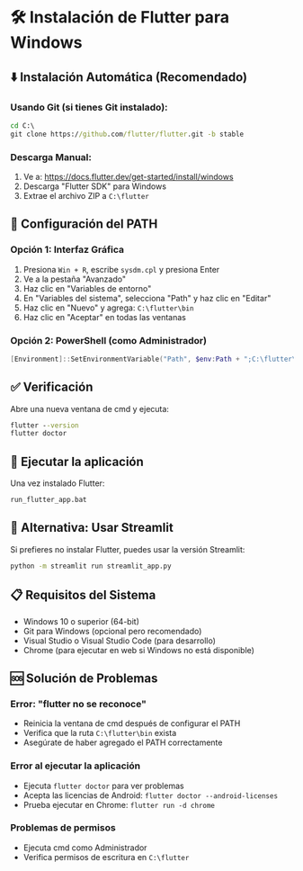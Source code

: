 # 🛠️ Instalación de Flutter para Windows

## ⬇️ Instalación Automática (Recomendado)

### Usando Git (si tienes Git instalado):
```cmd
cd C:\
git clone https://github.com/flutter/flutter.git -b stable
```

### Descarga Manual:
1. Ve a: https://docs.flutter.dev/get-started/install/windows
2. Descarga "Flutter SDK" para Windows
3. Extrae el archivo ZIP a `C:\flutter`

## 🔧 Configuración del PATH

### Opción 1: Interfaz Gráfica
1. Presiona `Win + R`, escribe `sysdm.cpl` y presiona Enter
2. Ve a la pestaña "Avanzado"
3. Haz clic en "Variables de entorno"
4. En "Variables del sistema", selecciona "Path" y haz clic en "Editar"
5. Haz clic en "Nuevo" y agrega: `C:\flutter\bin`
6. Haz clic en "Aceptar" en todas las ventanas

### Opción 2: PowerShell (como Administrador)
```powershell
[Environment]::SetEnvironmentVariable("Path", $env:Path + ";C:\flutter\bin", "Machine")
```

## ✅ Verificación

Abre una nueva ventana de cmd y ejecuta:
```cmd
flutter --version
flutter doctor
```

## 🚀 Ejecutar la aplicación

Una vez instalado Flutter:
```cmd
run_flutter_app.bat
```

## 🔄 Alternativa: Usar Streamlit

Si prefieres no instalar Flutter, puedes usar la versión Streamlit:
```cmd
python -m streamlit run streamlit_app.py
```

## 📋 Requisitos del Sistema

- Windows 10 o superior (64-bit)
- Git para Windows (opcional pero recomendado)
- Visual Studio o Visual Studio Code (para desarrollo)
- Chrome (para ejecutar en web si Windows no está disponible)

## 🆘 Solución de Problemas

### Error: "flutter no se reconoce"
- Reinicia la ventana de cmd después de configurar el PATH
- Verifica que la ruta `C:\flutter\bin` exista
- Asegúrate de haber agregado el PATH correctamente

### Error al ejecutar la aplicación
- Ejecuta `flutter doctor` para ver problemas
- Acepta las licencias de Android: `flutter doctor --android-licenses`
- Prueba ejecutar en Chrome: `flutter run -d chrome`

### Problemas de permisos
- Ejecuta cmd como Administrador
- Verifica permisos de escritura en `C:\flutter`